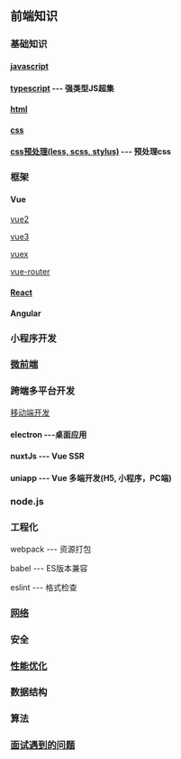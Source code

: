 ## 前端知识

### 基础知识

#### [javascript](./src/前端基础/js.md)

#### [typescript](./src/前端基础/ts.md) --- 强类型JS超集 

#### [html](./src/前端基础/html.md)

#### [css](./src/前端基础/css.md)

#### [css预处理(less, scss, stylus)](./src/前端基础/css预处理.md) --- 预处理css

### 框架

#### Vue
[vue2](./src/vue/vue2.md)

[vue3](./src/vue/vue3.md)

[vuex](./src/vue/vuex.md)

[vue-router](./src/vue/vue-router.md)

#### [React](./src/react/react.md)

#### Angular

### 小程序开发

### [微前端](./src/微前端/微前端.md)

### 跨端多平台开发
[移动端开发](./src/跨端多平台/mobile.md)
#### electron ---桌面应用

#### nuxtJs --- Vue SSR

#### uniapp --- Vue 多端开发(H5, 小程序，PC端)

### node.js

### 工程化

webpack --- 资源打包

babel --- ES版本兼容

eslint --- 格式检查

### [网络](./src/网络/net.md)

### 安全

### [性能优化](./src/性能优化/performance.md)

### 数据结构

### 算法

### [面试遇到的问题](./src/面试总结/面试问题.md)
